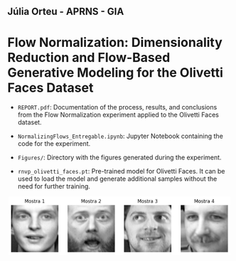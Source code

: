 ## Júlia Orteu - APRNS - GIA

#  Flow Normalization: Dimensionality Reduction and Flow-Based Generative Modeling for the Olivetti Faces Dataset

- `REPORT.pdf`: Documentation of the process, results, and conclusions from the Flow Normalization experiment applied to the Olivetti Faces dataset.

- `NormalizingFlows_Entregable.ipynb`: Jupyter Notebook containing the code for the experiment.

- `Figures/`: Directory with the figures generated during the experiment.

- `rnvp_olivetti_faces.pt`: Pre-trained model for Olivetti Faces. It can be used to load the model and generate additional samples without the need for further training.

<p align="center">
  <img src="Figures/Caras_Muestra_Random.png" alt="Random Face Samples" width="500"/>
</p>

